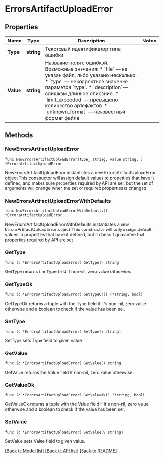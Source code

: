 # ErrorsArtifactUploadError

## Properties

Name | Type | Description | Notes
------------ | ------------- | ------------- | -------------
**Type** | **string** | Текстовый идентификатор типа ошибки | 
**Value** | **string** | Название поля с ошибкой. Возможные значения: * &#x60;file&#x60; — не указан файл, либо указано несколько. * &#x60;type&#x60; — некорректное значение параметра &#x60;type&#x60;. * &#x60;description&#x60; — слишком длинное описание. * &#x60;limit_exceeded&#x60; — превышено количество артефактов. * &#x60;unknown_format&#x60; — неизвестный формат файла  | 

## Methods

### NewErrorsArtifactUploadError

`func NewErrorsArtifactUploadError(type_ string, value string, ) *ErrorsArtifactUploadError`

NewErrorsArtifactUploadError instantiates a new ErrorsArtifactUploadError object
This constructor will assign default values to properties that have it defined,
and makes sure properties required by API are set, but the set of arguments
will change when the set of required properties is changed

### NewErrorsArtifactUploadErrorWithDefaults

`func NewErrorsArtifactUploadErrorWithDefaults() *ErrorsArtifactUploadError`

NewErrorsArtifactUploadErrorWithDefaults instantiates a new ErrorsArtifactUploadError object
This constructor will only assign default values to properties that have it defined,
but it doesn't guarantee that properties required by API are set

### GetType

`func (o *ErrorsArtifactUploadError) GetType() string`

GetType returns the Type field if non-nil, zero value otherwise.

### GetTypeOk

`func (o *ErrorsArtifactUploadError) GetTypeOk() (*string, bool)`

GetTypeOk returns a tuple with the Type field if it's non-nil, zero value otherwise
and a boolean to check if the value has been set.

### SetType

`func (o *ErrorsArtifactUploadError) SetType(v string)`

SetType sets Type field to given value.


### GetValue

`func (o *ErrorsArtifactUploadError) GetValue() string`

GetValue returns the Value field if non-nil, zero value otherwise.

### GetValueOk

`func (o *ErrorsArtifactUploadError) GetValueOk() (*string, bool)`

GetValueOk returns a tuple with the Value field if it's non-nil, zero value otherwise
and a boolean to check if the value has been set.

### SetValue

`func (o *ErrorsArtifactUploadError) SetValue(v string)`

SetValue sets Value field to given value.



[[Back to Model list]](../README.md#documentation-for-models) [[Back to API list]](../README.md#documentation-for-api-endpoints) [[Back to README]](../README.md)


